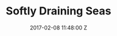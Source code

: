 ---
title: Softly Draining Seas
date: 2017-02-08 11:48:00 Z
artist: Jamie Isaac
youtube: CX1pkDs5XIA
---